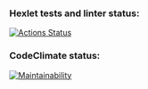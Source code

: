 ### Hexlet tests and linter status:
[![Actions Status](https://github.com/IvanZezyukin/frontend-project-11/workflows/hexlet-check/badge.svg)](https://github.com/IvanZezyukin/frontend-project-11/actions)
### CodeClimate status:
[![Maintainability](https://api.codeclimate.com/v1/badges/138a4181571610ebdbf5/maintainability)](https://codeclimate.com/github/IvanZezyukin/frontend-project-11/maintainability)
